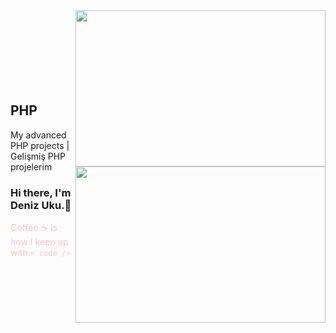 <img src="https://media.giphy.com/media/ZVik7pBtu9dNS/source.gif" align="right" width="400" height="250">
<img src="https://media.giphy.com/media/fV0oSDsZ4UgdW/source.gif" align="right" width="400" height="250">

<br />
<br />
<br />
<br />
<br />
<br />
<br />

## PHP
My advanced PHP projects |  Gelişmiş PHP projelerim

### Hi there, I'm Deniz Uku.👋

<font color="pink">Coffee ☕ is how I keep up with `< code />` </font>








